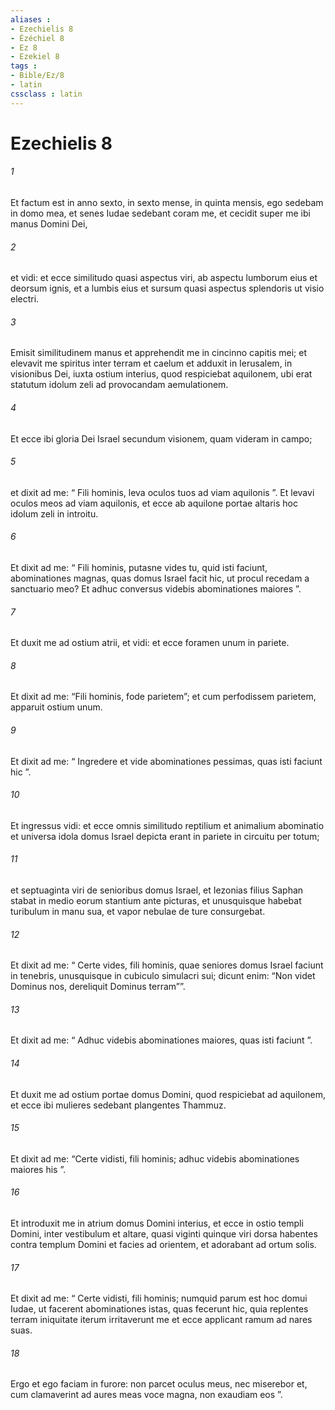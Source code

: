 ```yaml
---
aliases : 
- Ezechielis 8
- Ézéchiel 8
- Ez 8
- Ezekiel 8
tags : 
- Bible/Ez/8
- latin
cssclass : latin
---
```


# Ezechielis 8

###### 1
Et factum est in anno sexto, in sexto mense, in quinta mensis, ego sedebam in domo mea, et senes Iudae sedebant coram me, et cecidit super me ibi manus Domini Dei, 
###### 2
et vidi: et ecce similitudo quasi aspectus viri, ab aspectu lumborum eius et deorsum ignis, et a lumbis eius et sursum quasi aspectus splendoris ut visio electri. 
###### 3
Emisit similitudinem manus et apprehendit me in cincinno capitis mei; et elevavit me spiritus inter terram et caelum et adduxit in Ierusalem, in visionibus Dei, iuxta ostium interius, quod respiciebat aquilonem, ubi erat statutum idolum zeli ad provocandam aemulationem. 
###### 4
Et ecce ibi gloria Dei Israel secundum visionem, quam videram in campo; 
###### 5
et dixit ad me: “ Fili hominis, leva oculos tuos ad viam aquilonis ”. Et levavi oculos meos ad viam aquilonis, et ecce ab aquilone portae altaris hoc idolum zeli in introitu. 
###### 6
Et dixit ad me: “ Fili hominis, putasne vides tu, quid isti faciunt, abominationes magnas, quas domus Israel facit hic, ut procul recedam a sanctuario meo? Et adhuc conversus videbis abominationes maiores ”.
###### 7
Et duxit me ad ostium atrii, et vidi: et ecce foramen unum in pariete. 
###### 8
Et dixit ad me: “Fili hominis, fode parietem”; et cum perfodissem parietem, apparuit ostium unum. 
###### 9
Et dixit ad me: “ Ingredere et vide abominationes pessimas, quas isti faciunt hic ”. 
###### 10
Et ingressus vidi: et ecce omnis similitudo reptilium et animalium abominatio et universa idola domus Israel depicta erant in pariete in circuitu per totum; 
###### 11
et septuaginta viri de senioribus domus Israel, et Iezonias filius Saphan stabat in medio eorum stantium ante picturas, et unusquisque habebat turibulum in manu sua, et vapor nebulae de ture consurgebat. 
###### 12
Et dixit ad me: “ Certe vides, fili hominis, quae seniores domus Israel faciunt in tenebris, unusquisque in cubiculo simulacri sui; dicunt enim: “Non videt Dominus nos, dereliquit Dominus terram””. 
###### 13
Et dixit ad me: “ Adhuc videbis abominationes maiores, quas isti faciunt ”.
###### 14
Et duxit me ad ostium portae domus Domini, quod respiciebat ad aquilonem, et ecce ibi mulieres sedebant plangentes Thammuz. 
###### 15
Et dixit ad me: “Certe vidisti, fili hominis; adhuc videbis abominationes maiores his ”.
###### 16
Et introduxit me in atrium domus Domini interius, et ecce in ostio templi Domini, inter vestibulum et altare, quasi viginti quinque viri dorsa habentes contra templum Domini et facies ad orientem, et adorabant ad ortum solis. 
###### 17
Et dixit ad me: “ Certe vidisti, fili hominis; numquid parum est hoc domui Iudae, ut facerent abominationes istas, quas fecerunt hic, quia replentes terram iniquitate iterum irritaverunt me et ecce applicant ramum ad nares suas. 
###### 18
Ergo et ego faciam in furore: non parcet oculus meus, nec miserebor et, cum clamaverint ad aures meas voce magna, non exaudiam eos ”.
